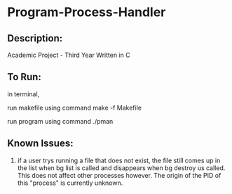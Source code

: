 # Program-Process-Handler
## Description:
Academic Project - Third Year
Written in C



## To Run:
in terminal,

run makefile using command
	make -f Makefile
 
run program using command
	./pman
	
## Known Issues:
1. if a user trys running a file that does not exist, the file still comes up in the list when bg list is called and disappears when bg destroy us called. This does not affect other processes however. The origin of the PID of this "process" is currently unknown.
